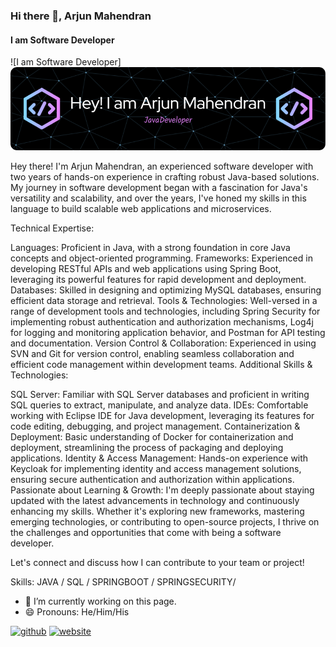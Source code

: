 ### Hi there 👋, Arjun Mahendran
#### I am Software Developer
![I am Software Developer]![GitHub Header Image](https://raw.githubusercontent.com/ar-jun2001/porfolioimage/master/github-header-image.png)


Hey there! I'm Arjun Mahendran, an experienced software developer with two years of hands-on experience in crafting robust Java-based solutions. My journey in software development began with a fascination for Java's versatility and scalability, and over the years, I've honed my skills in this language to build scalable web applications and microservices.

Technical Expertise:

Languages: Proficient in Java, with a strong foundation in core Java concepts and object-oriented programming.
Frameworks: Experienced in developing RESTful APIs and web applications using Spring Boot, leveraging its powerful features for rapid development and deployment.
Databases: Skilled in designing and optimizing MySQL databases, ensuring efficient data storage and retrieval.
Tools & Technologies: Well-versed in a range of development tools and technologies, including Spring Security for implementing robust authentication and authorization mechanisms, Log4j for logging and monitoring application behavior, and Postman for API testing and documentation.
Version Control & Collaboration: Experienced in using SVN and Git for version control, enabling seamless collaboration and efficient code management within development teams.
Additional Skills & Technologies:

SQL Server: Familiar with SQL Server databases and proficient in writing SQL queries to extract, manipulate, and analyze data.
IDEs: Comfortable working with Eclipse IDE for Java development, leveraging its features for code editing, debugging, and project management.
Containerization & Deployment: Basic understanding of Docker for containerization and deployment, streamlining the process of packaging and deploying applications.
Identity & Access Management: Hands-on experience with Keycloak for implementing identity and access management solutions, ensuring secure authentication and authorization within applications.
Passionate about Learning & Growth:
I'm deeply passionate about staying updated with the latest advancements in technology and continuously enhancing my skills. Whether it's exploring new frameworks, mastering emerging technologies, or contributing to open-source projects, I thrive on the challenges and opportunities that come with being a software developer.

Let's connect and discuss how I can contribute to your team or project!

Skills: JAVA / SQL / SPRINGBOOT / SPRINGSECURITY/ 

- 🔭 I’m currently working on this page. 
- 😄 Pronouns: He/Him/His 


[<img src='https://cdn.jsdelivr.net/npm/simple-icons@3.0.1/icons/github.svg' alt='github' height='40'>](https://github.com/ar-jun2001)  [<img src='https://cdn.jsdelivr.net/npm/simple-icons@3.0.1/icons/icloud.svg' alt='website' height='40'>](https://github.com/ar-jun2001)  

